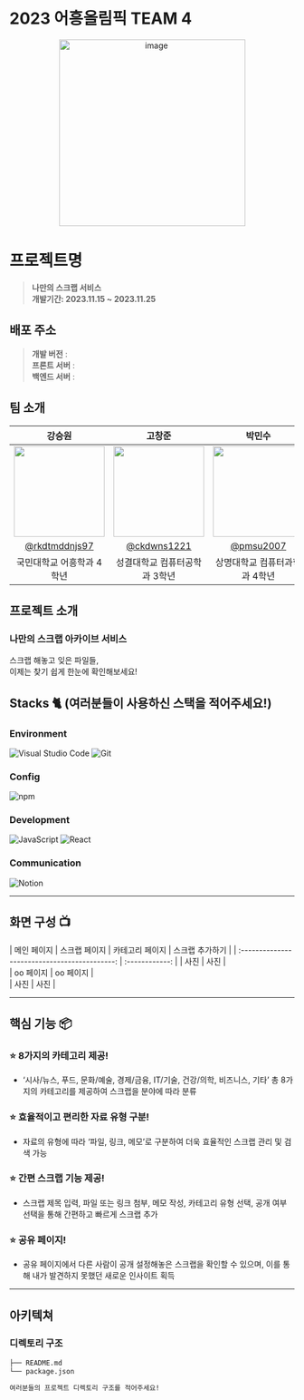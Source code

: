 # 2023 어흥올림픽 TEAM 4

<div align="center">
<img width="329" alt="image" src="https://github.com/2023-AHEUNGTHON/Team_1/assets/94633589/f7f60b7b-6a04-41e8-a38f-8cd619fd6e4a">

</div>

# 프로젝트명
> **나만의 스크랩 서비스** <br/>
> **개발기간: 2023.11.15 ~ 2023.11.25**

## 배포 주소

> **개발 버전** :  <br>
> **프론트 서버** : <br>
> **백엔드 서버** : <br>

## 팀 소개

|      강승원       |          고창준         |       박민수         |       방채원       |          유나경         |       허동윤         |                                                                                                               
| :------------------------------------------------------------------------------: | :---------------------------------------------------------------------------------------------------------------------------------------------------: | :---------------------------------------------------------------------------------------------------------------------------------------------------------------------------------------------------: | :------------------------------------------------------------------------------: | :---------------------------------------------------------------------------------------------------------------------------------------------------: | :---------------------------------------------------------------------------------------------------------------------------------------------------------------------------------------------------: | 
|   <img width="160px" src="https://github.com/2023-AHEUNGTHON/Team_1/assets/94633589/f7f60b7b-6a04-41e8-a38f-8cd619fd6e4a" > |             <img width="160px" src="https://github.com/2023-AHEUNGTHON/Team_1/assets/94633589/f7f60b7b-6a04-41e8-a38f-8cd619fd6e4a" >    |                 <img width="160px" src="https://github.com/2023-AHEUNGTHON/Team_1/assets/94633589/f7f60b7b-6a04-41e8-a38f-8cd619fd6e4a" >   |   <img width="160px" src="https://github.com/2023-AHEUNGTHON/Team_1/assets/94633589/f7f60b7b-6a04-41e8-a38f-8cd619fd6e4a" > |             <img width="160px" src="https://github.com/2023-AHEUNGTHON/Team_1/assets/94633589/f7f60b7b-6a04-41e8-a38f-8cd619fd6e4a" >    |                 <img width="160px" src="https://github.com/2023-AHEUNGTHON/Team_1/assets/94633589/f7f60b7b-6a04-41e8-a38f-8cd619fd6e4a" >   |
|   [@rkdtmddnjs97](https://github.com/rkdtmddnjs97)   |    [@ckdwns1221](https://github.com/ckdwns1221)  | [@pmsu2007](https://github.com/pmsu2007)  |   [@chaewon02](https://github.com/chaewon02)   |    [@Nak11](https://github.com/Nak11)  | [@Goodyun92](https://github.com/Goodyun92)  |
| 국민대학교 어흥학과 4학년 | 성결대학교 컴퓨터공학과 3학년 | 상명대학교 컴퓨터과학과 4학년 | 명지대학교 융합소프트웨어학부 3학년 | 숭실대학교 글로벌미디어학부 4학년 | 숭실대학교 소프트웨어학부 3학년 |

## 프로젝트 소개

### 나만의 스크랩 아카이브 서비스
스크랩 해놓고 잊은 파일들, <br />
이제는 찾기 쉽게 한눈에 확인해보세요!

## Stacks 🐈 (여러분들이 사용하신 스택을 적어주세요!)

### Environment
![Visual Studio Code](https://img.shields.io/badge/Visual%20Studio%20Code-007ACC?style=for-the-badge&logo=Visual%20Studio%20Code&logoColor=white)
![Git](https://img.shields.io/badge/Git-F05032?style=for-the-badge&logo=Git&logoColor=white)        

### Config
![npm](https://img.shields.io/badge/npm-CB3837?style=for-the-badge&logo=npm&logoColor=white)        

### Development
![JavaScript](https://img.shields.io/badge/JavaScript-F7DF1E?style=for-the-badge&logo=Javascript&logoColor=white)
![React](https://img.shields.io/badge/React-20232A?style=for-the-badge&logo=react&logoColor=61DAFB)

### Communication
![Notion](https://img.shields.io/badge/Notion-000000?style=for-the-badge&logo=Notion&logoColor=white)

---
## 화면 구성 📺
| 메인 페이지  | 스크랩 페이지  | 카테고리 페이지  | 스크랩 추가하기  | 
| :-------------------------------------------: | :------------: |
| 사진 | 사진 |  
| oo 페이지   |  oo 페이지   |  
| 사진 | 사진 |

---
## 핵심 기능 📦

### ⭐️ 8가지의 카테고리 제공!
- ‘시사/뉴스, 푸드, 문화/예술, 경제/금융, IT/기술, 건강/의학, 비즈니스, 기타’
총 8가지의 카테고리를 제공하여 스크랩을 분야에 따라 분류

### ⭐️ 효율적이고 편리한 자료 유형 구분!
- 자료의 유형에 따라 ‘파일, 링크, 메모’로 구분하여
더욱 효율적인 스크랩 관리 및 검색 가능

### ⭐️ 간편 스크랩 기능 제공!
- 스크랩 제목 입력, 파일 또는 링크 첨부, 
메모 작성, 카테고리 유형 선택, 공개 여부 선택을 통해 
간편하고 빠르게 스크랩 추가

### ⭐️ 공유 페이지!
- 공유 페이지에서 다른 사람이 공개 설정해놓은 
스크랩을 확인할 수 있으며, 
이를 통해 내가 발견하지 못했던 새로운 인사이트 획득


---
## 아키텍쳐


### 디렉토리 구조
```bash
├── README.md
└── package.json

여러분들의 프로젝트 디렉토리 구조를 적어주세요!

```
